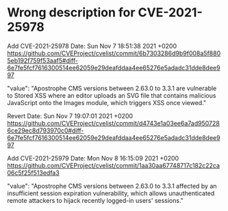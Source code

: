 # Wrong description for CVE-2021-25978

Add CVE-2021-25978
Date:   Sun Nov 7 18:51:38 2021 +0200
https://github.com/CVEProject/cvelist/commit/6b7303286d9b9f008a5f8805eb192f759f53aaf5#diff-6e7fe5fcf7616300514ee62059e29deafddaa4ee65276e5adadc31dde8dee997

"value": "Apostrophe CMS versions between 2.63.0 to 3.3.1 are vulnerable to Stored XSS where an editor uploads an SVG file that contains malicious JavaScript onto the Images module, which triggers XSS once viewed."

Revert
Date:   Sun Nov 7 19:07:01 2021 +0200
https://github.com/CVEProject/cvelist/commit/d4743e1a03ee6a7ad9507286ce29ec8d793970c0#diff-6e7fe5fcf7616300514ee62059e29deafddaa4ee65276e5adadc31dde8dee997

Add CVE-2021-25979
Date:   Mon Nov 8 16:15:09 2021 +0200
https://github.com/CVEProject/cvelist/commit/1aa30aa67748717c182c22ca06c5f25f513edfa3

"value": "Apostrophe CMS versions between 2.63.0 to 3.3.1  affected by an insufficient session expiration vulnerability, which allows unauthenticated remote attackers to hijack recently logged-in users' sessions."
